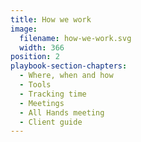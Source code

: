 ```yaml
---
title: How we work
image:
  filename: how-we-work.svg
  width: 366
position: 2
playbook-section-chapters:
  - Where, when and how
  - Tools
  - Tracking time
  - Meetings
  - All Hands meeting
  - Client guide
---
```

